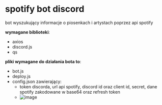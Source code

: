 # spotify bot discord
 bot wyszukujący informacje o piosenkach i artystach poprzez api spotify

**wymagane biblioteki**:
- axios
- discord.js
- qs

**pliki wymagane do działania bota to**:
- bot.js
- deploy.js
- config.json zawierający:
  - token discorda, url api spotify, discord id oraz client id, secret, dane spotify zakodowane w base64 oraz refresh token
  - ![image](https://user-images.githubusercontent.com/88969035/152603340-a7beb47d-c74d-459b-9b27-2d7df1bf5f13.png)

 
